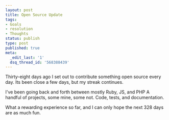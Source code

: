 ```yaml
---
layout: post
title: Open Source Update
tags:
- Goals
- resolution
- Thoughts
status: publish
type: post
published: true
meta:
  _edit_last: '1'
  dsq_thread_id: '568388439'
---
```

Thirty-eight days ago I set out to contribute something open source every day. Its been close a few days, but my streak continues.

I've been going back and forth between mostly Ruby, JS, and PHP   A handful of projects, some mine, some not. Code, tests, and documentation.

What a rewarding experience so far, and I can only hope the next 328 days are as much fun.
